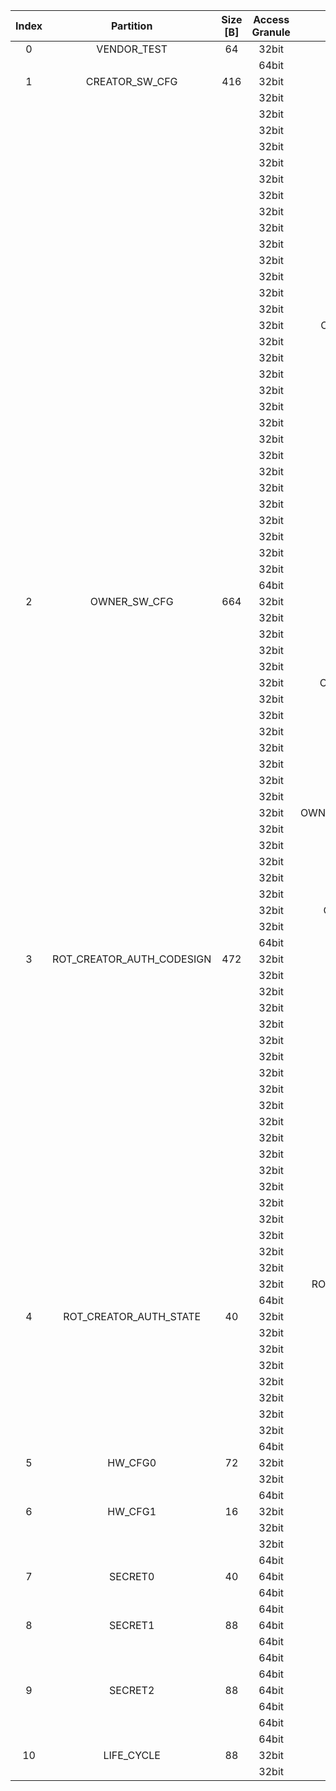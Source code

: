 <!--
DO NOT EDIT THIS FILE DIRECTLY.
It has been generated with ./util/design/gen-otp-mmap.py
-->

|  Index  |         Partition         |  Size [B]  |  Access Granule  |                                    Item                                     |  Byte Address  |  Size [B]  |
|:-------:|:-------------------------:|:----------:|:----------------:|:---------------------------------------------------------------------------:|:--------------:|:----------:|
|    0    |        VENDOR_TEST        |     64     |      32bit       |                                   SCRATCH                                   |     0x000      |     56     |
|         |                           |            |      64bit       |               [VENDOR_TEST_DIGEST](#Reg_vendor_test_digest_0)               |     0x038      |     8      |
|    1    |      CREATOR_SW_CFG       |    416     |      32bit       |                           CREATOR_SW_CFG_AST_CFG                            |     0x040      |    156     |
|         |                           |            |      32bit       |                         CREATOR_SW_CFG_AST_INIT_EN                          |     0x0DC      |     4      |
|         |                           |            |      32bit       |                         CREATOR_SW_CFG_ROM_EXT_SKU                          |     0x0E0      |     4      |
|         |                           |            |      32bit       |                       CREATOR_SW_CFG_SIGVERIFY_SPX_EN                       |     0x0E4      |     4      |
|         |                           |            |      32bit       |                    CREATOR_SW_CFG_FLASH_DATA_DEFAULT_CFG                    |     0x0E8      |     4      |
|         |                           |            |      32bit       |                   CREATOR_SW_CFG_FLASH_INFO_BOOT_DATA_CFG                   |     0x0EC      |     4      |
|         |                           |            |      32bit       |                  CREATOR_SW_CFG_FLASH_HW_INFO_CFG_OVERRIDE                  |     0x0F0      |     4      |
|         |                           |            |      32bit       |                            CREATOR_SW_CFG_RNG_EN                            |     0x0F4      |     4      |
|         |                           |            |      32bit       |                          CREATOR_SW_CFG_JITTER_EN                           |     0x0F8      |     4      |
|         |                           |            |      32bit       |                      CREATOR_SW_CFG_RET_RAM_RESET_MASK                      |     0x0FC      |     4      |
|         |                           |            |      32bit       |                         CREATOR_SW_CFG_MANUF_STATE                          |     0x100      |     4      |
|         |                           |            |      32bit       |                         CREATOR_SW_CFG_ROM_EXEC_EN                          |     0x104      |     4      |
|         |                           |            |      32bit       |                           CREATOR_SW_CFG_CPUCTRL                            |     0x108      |     4      |
|         |                           |            |      32bit       |                     CREATOR_SW_CFG_MIN_SEC_VER_ROM_EXT                      |     0x10C      |     4      |
|         |                           |            |      32bit       |                       CREATOR_SW_CFG_MIN_SEC_VER_BL0                        |     0x110      |     4      |
|         |                           |            |      32bit       |                 CREATOR_SW_CFG_DEFAULT_BOOT_DATA_IN_PROD_EN                 |     0x114      |     4      |
|         |                           |            |      32bit       |                         CREATOR_SW_CFG_RMA_SPIN_EN                          |     0x118      |     4      |
|         |                           |            |      32bit       |                       CREATOR_SW_CFG_RMA_SPIN_CYCLES                        |     0x11C      |     4      |
|         |                           |            |      32bit       |                    CREATOR_SW_CFG_RNG_REPCNT_THRESHOLDS                     |     0x120      |     4      |
|         |                           |            |      32bit       |                    CREATOR_SW_CFG_RNG_REPCNTS_THRESHOLDS                    |     0x124      |     4      |
|         |                           |            |      32bit       |                   CREATOR_SW_CFG_RNG_ADAPTP_HI_THRESHOLDS                   |     0x128      |     4      |
|         |                           |            |      32bit       |                   CREATOR_SW_CFG_RNG_ADAPTP_LO_THRESHOLDS                   |     0x12C      |     4      |
|         |                           |            |      32bit       |                    CREATOR_SW_CFG_RNG_BUCKET_THRESHOLDS                     |     0x130      |     4      |
|         |                           |            |      32bit       |                   CREATOR_SW_CFG_RNG_MARKOV_HI_THRESHOLDS                   |     0x134      |     4      |
|         |                           |            |      32bit       |                   CREATOR_SW_CFG_RNG_MARKOV_LO_THRESHOLDS                   |     0x138      |     4      |
|         |                           |            |      32bit       |                   CREATOR_SW_CFG_RNG_EXTHT_HI_THRESHOLDS                    |     0x13C      |     4      |
|         |                           |            |      32bit       |                   CREATOR_SW_CFG_RNG_EXTHT_LO_THRESHOLDS                    |     0x140      |     4      |
|         |                           |            |      32bit       |                     CREATOR_SW_CFG_RNG_ALERT_THRESHOLD                      |     0x144      |     4      |
|         |                           |            |      32bit       |                   CREATOR_SW_CFG_RNG_HEALTH_CONFIG_DIGEST                   |     0x148      |     4      |
|         |                           |            |      32bit       |                      CREATOR_SW_CFG_SRAM_KEY_RENEW_EN                       |     0x14C      |     4      |
|         |                           |            |      32bit       |                           CREATOR_SW_CFG_RESERVED                           |     0x150      |     22     |
|         |                           |            |      64bit       |            [CREATOR_SW_CFG_DIGEST](#Reg_creator_sw_cfg_digest_0)            |     0x1D8      |     8      |
|    2    |       OWNER_SW_CFG        |    664     |      32bit       |                      OWNER_SW_CFG_ROM_ERROR_REPORTING                       |     0x1E0      |     4      |
|         |                           |            |      32bit       |                       OWNER_SW_CFG_ROM_BOOTSTRAP_DIS                        |     0x1E4      |     4      |
|         |                           |            |      32bit       |                       OWNER_SW_CFG_ROM_ALERT_CLASS_EN                       |     0x1E8      |     4      |
|         |                           |            |      32bit       |                      OWNER_SW_CFG_ROM_ALERT_ESCALATION                      |     0x1EC      |     4      |
|         |                           |            |      32bit       |                    OWNER_SW_CFG_ROM_ALERT_CLASSIFICATION                    |     0x1F0      |    320     |
|         |                           |            |      32bit       |                 OWNER_SW_CFG_ROM_LOCAL_ALERT_CLASSIFICATION                 |     0x330      |     64     |
|         |                           |            |      32bit       |                     OWNER_SW_CFG_ROM_ALERT_ACCUM_THRESH                     |     0x370      |     16     |
|         |                           |            |      32bit       |                    OWNER_SW_CFG_ROM_ALERT_TIMEOUT_CYCLES                    |     0x380      |     16     |
|         |                           |            |      32bit       |                     OWNER_SW_CFG_ROM_ALERT_PHASE_CYCLES                     |     0x390      |     64     |
|         |                           |            |      32bit       |                     OWNER_SW_CFG_ROM_ALERT_DIGEST_PROD                      |     0x3D0      |     4      |
|         |                           |            |      32bit       |                   OWNER_SW_CFG_ROM_ALERT_DIGEST_PROD_END                    |     0x3D4      |     4      |
|         |                           |            |      32bit       |                      OWNER_SW_CFG_ROM_ALERT_DIGEST_DEV                      |     0x3D8      |     4      |
|         |                           |            |      32bit       |                      OWNER_SW_CFG_ROM_ALERT_DIGEST_RMA                      |     0x3DC      |     4      |
|         |                           |            |      32bit       |               OWNER_SW_CFG_ROM_WATCHDOG_BITE_THRESHOLD_CYCLES               |     0x3E0      |     4      |
|         |                           |            |      32bit       |                     OWNER_SW_CFG_ROM_KEYMGR_OTP_MEAS_EN                     |     0x3E4      |     4      |
|         |                           |            |      32bit       |                          OWNER_SW_CFG_MANUF_STATE                           |     0x3E8      |     4      |
|         |                           |            |      32bit       |                       OWNER_SW_CFG_ROM_RSTMGR_INFO_EN                       |     0x3EC      |     4      |
|         |                           |            |      32bit       |                      OWNER_SW_CFG_ROM_EXT_BOOTSTRAP_EN                      |     0x3F0      |     4      |
|         |                           |            |      32bit       |                   OWNER_SW_CFG_ROM_SENSOR_CTRL_ALERT_CFG                    |     0x3F4      |     12     |
|         |                           |            |      32bit       |                  OWNER_SW_CFG_ROM_SENSOR_CTRL_ALERT_DIGEST                  |     0x400      |     4      |
|         |                           |            |      32bit       |                      OWNER_SW_CFG_ROM_SRAM_READBACK_EN                      |     0x404      |     4      |
|         |                           |            |      64bit       |              [OWNER_SW_CFG_DIGEST](#Reg_owner_sw_cfg_digest_0)              |     0x470      |     8      |
|    3    | ROT_CREATOR_AUTH_CODESIGN |    472     |      32bit       |                  ROT_CREATOR_AUTH_CODESIGN_ECDSA_KEY_TYPE0                  |     0x478      |     4      |
|         |                           |            |      32bit       |                    ROT_CREATOR_AUTH_CODESIGN_ECDSA_KEY0                     |     0x47C      |     64     |
|         |                           |            |      32bit       |                  ROT_CREATOR_AUTH_CODESIGN_ECDSA_KEY_TYPE1                  |     0x4BC      |     4      |
|         |                           |            |      32bit       |                    ROT_CREATOR_AUTH_CODESIGN_ECDSA_KEY1                     |     0x4C0      |     64     |
|         |                           |            |      32bit       |                  ROT_CREATOR_AUTH_CODESIGN_ECDSA_KEY_TYPE2                  |     0x500      |     4      |
|         |                           |            |      32bit       |                    ROT_CREATOR_AUTH_CODESIGN_ECDSA_KEY2                     |     0x504      |     64     |
|         |                           |            |      32bit       |                  ROT_CREATOR_AUTH_CODESIGN_ECDSA_KEY_TYPE3                  |     0x544      |     4      |
|         |                           |            |      32bit       |                    ROT_CREATOR_AUTH_CODESIGN_ECDSA_KEY3                     |     0x548      |     64     |
|         |                           |            |      32bit       |                   ROT_CREATOR_AUTH_CODESIGN_SPX_KEY_TYPE0                   |     0x588      |     4      |
|         |                           |            |      32bit       |                     ROT_CREATOR_AUTH_CODESIGN_SPX_KEY0                      |     0x58C      |     32     |
|         |                           |            |      32bit       |                  ROT_CREATOR_AUTH_CODESIGN_SPX_KEY_CONFIG0                  |     0x5AC      |     4      |
|         |                           |            |      32bit       |                   ROT_CREATOR_AUTH_CODESIGN_SPX_KEY_TYPE1                   |     0x5B0      |     4      |
|         |                           |            |      32bit       |                     ROT_CREATOR_AUTH_CODESIGN_SPX_KEY1                      |     0x5B4      |     32     |
|         |                           |            |      32bit       |                  ROT_CREATOR_AUTH_CODESIGN_SPX_KEY_CONFIG1                  |     0x5D4      |     4      |
|         |                           |            |      32bit       |                   ROT_CREATOR_AUTH_CODESIGN_SPX_KEY_TYPE2                   |     0x5D8      |     4      |
|         |                           |            |      32bit       |                     ROT_CREATOR_AUTH_CODESIGN_SPX_KEY2                      |     0x5DC      |     32     |
|         |                           |            |      32bit       |                  ROT_CREATOR_AUTH_CODESIGN_SPX_KEY_CONFIG2                  |     0x5FC      |     4      |
|         |                           |            |      32bit       |                   ROT_CREATOR_AUTH_CODESIGN_SPX_KEY_TYPE3                   |     0x600      |     4      |
|         |                           |            |      32bit       |                     ROT_CREATOR_AUTH_CODESIGN_SPX_KEY3                      |     0x604      |     32     |
|         |                           |            |      32bit       |                  ROT_CREATOR_AUTH_CODESIGN_SPX_KEY_CONFIG3                  |     0x624      |     4      |
|         |                           |            |      32bit       |                ROT_CREATOR_AUTH_CODESIGN_BLOCK_SHA2_256_HASH                |     0x628      |     32     |
|         |                           |            |      64bit       | [ROT_CREATOR_AUTH_CODESIGN_DIGEST](#Reg_rot_creator_auth_codesign_digest_0) |     0x648      |     8      |
|    4    |  ROT_CREATOR_AUTH_STATE   |     40     |      32bit       |                      ROT_CREATOR_AUTH_STATE_ECDSA_KEY0                      |     0x650      |     4      |
|         |                           |            |      32bit       |                      ROT_CREATOR_AUTH_STATE_ECDSA_KEY1                      |     0x654      |     4      |
|         |                           |            |      32bit       |                      ROT_CREATOR_AUTH_STATE_ECDSA_KEY2                      |     0x658      |     4      |
|         |                           |            |      32bit       |                      ROT_CREATOR_AUTH_STATE_ECDSA_KEY3                      |     0x65C      |     4      |
|         |                           |            |      32bit       |                       ROT_CREATOR_AUTH_STATE_SPX_KEY0                       |     0x660      |     4      |
|         |                           |            |      32bit       |                       ROT_CREATOR_AUTH_STATE_SPX_KEY1                       |     0x664      |     4      |
|         |                           |            |      32bit       |                       ROT_CREATOR_AUTH_STATE_SPX_KEY2                       |     0x668      |     4      |
|         |                           |            |      32bit       |                       ROT_CREATOR_AUTH_STATE_SPX_KEY3                       |     0x66C      |     4      |
|         |                           |            |      64bit       |    [ROT_CREATOR_AUTH_STATE_DIGEST](#Reg_rot_creator_auth_state_digest_0)    |     0x670      |     8      |
|    5    |          HW_CFG0          |     72     |      32bit       |                                  DEVICE_ID                                  |     0x678      |     32     |
|         |                           |            |      32bit       |                                 MANUF_STATE                                 |     0x698      |     32     |
|         |                           |            |      64bit       |                   [HW_CFG0_DIGEST](#Reg_hw_cfg0_digest_0)                   |     0x6B8      |     8      |
|    6    |          HW_CFG1          |     16     |      32bit       |                               EN_SRAM_IFETCH                                |     0x6C0      |     1      |
|         |                           |            |      32bit       |                            EN_CSRNG_SW_APP_READ                             |     0x6C1      |     1      |
|         |                           |            |      32bit       |                            DIS_RV_DM_LATE_DEBUG                             |     0x6C2      |     1      |
|         |                           |            |      64bit       |                   [HW_CFG1_DIGEST](#Reg_hw_cfg1_digest_0)                   |     0x6C8      |     8      |
|    7    |          SECRET0          |     40     |      64bit       |                              TEST_UNLOCK_TOKEN                              |     0x6D0      |     16     |
|         |                           |            |      64bit       |                               TEST_EXIT_TOKEN                               |     0x6E0      |     16     |
|         |                           |            |      64bit       |                   [SECRET0_DIGEST](#Reg_secret0_digest_0)                   |     0x6F0      |     8      |
|    8    |          SECRET1          |     88     |      64bit       |                             FLASH_ADDR_KEY_SEED                             |     0x6F8      |     32     |
|         |                           |            |      64bit       |                             FLASH_DATA_KEY_SEED                             |     0x718      |     32     |
|         |                           |            |      64bit       |                             SRAM_DATA_KEY_SEED                              |     0x738      |     16     |
|         |                           |            |      64bit       |                   [SECRET1_DIGEST](#Reg_secret1_digest_0)                   |     0x748      |     8      |
|    9    |          SECRET2          |     88     |      64bit       |                                  RMA_TOKEN                                  |     0x750      |     16     |
|         |                           |            |      64bit       |                           CREATOR_ROOT_KEY_SHARE0                           |     0x760      |     32     |
|         |                           |            |      64bit       |                           CREATOR_ROOT_KEY_SHARE1                           |     0x780      |     32     |
|         |                           |            |      64bit       |                   [SECRET2_DIGEST](#Reg_secret2_digest_0)                   |     0x7A0      |     8      |
|   10    |        LIFE_CYCLE         |     88     |      32bit       |                              LC_TRANSITION_CNT                              |     0x7A8      |     48     |
|         |                           |            |      32bit       |                                  LC_STATE                                   |     0x7D8      |     40     |
